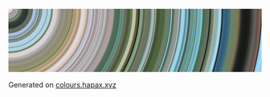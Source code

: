 ![Big Buck Bunny Colour Chart](https://raw.githubusercontent.com/AdamSlack/AdamSlack/master/big_buck_bunny.png)

Generated on [colours.hapax.xyz](https://colours.hapax.xyz)

<!--
**AdamSlack/AdamSlack** is a ✨ _special_ ✨ repository because its `README.md` (this file) appears on your GitHub profile.

Here are some ideas to get you started:

- 🔭 I’m currently working on ...
- 🌱 I’m currently learning ...
- 👯 I’m looking to collaborate on ...
- 📫 How to reach me: ...
-->

